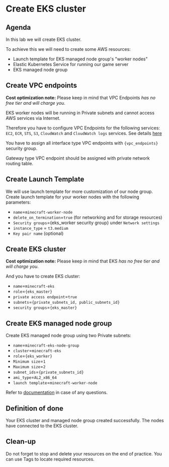 # Create EKS cluster

## Agenda

In this lab we will create EKS cluster.

To achieve this we will need to create some AWS resources: 
- Launch template for EKS managed node group's "worker nodes"
- Elastic Kubernetes Service for running our game server
- EKS managed node group

## Create VPC endpoints

**Cost optimization note:** Please keep in mind that VPC Endpoints _has no free tier and will charge you_.<br>

EKS worker nodes will be running in Private subnets and cannot access AWS services via Internet.

Therefore you have to configure VPC Endpoints for the following services: `EC2`, `ECR`, `STS`, `S3`, `CloudWatch` and `CloudWatch logs` services. See details [here](https://docs.aws.amazon.com/eks/latest/userguide/private-clusters.html)

You have to assign all interface type VPC endpoints with `{vpc_endpoints}` security group.

Gateway type VPC endpoint should be assigned with private network routing table.


## Create Launch Template
We will use launch template for more customization of our node group.
Create launch template for your worker nodes with the following parameters:
- `name`=`minecraft-worker-node`
- `delete_on_termination`=`true` (for networking and for storage resources)
- `Security groups`={eks_worker security group}  under `Network settings`
- `instance_type` = `t3.medium`
- `Key pair name` (optional)

## Create EKS cluster
**Cost optimization note:** Please keep in mind that EKS _has no free tier and will charge you_.<br>

And you have to create EKS cluster:
- `name`=`minecraft-eks`
- `role`=`{eks_master}`
- `private access endpoint`=`true`
- `subnets`=`{private_subnets_id, public_subnets_id}`
- `security groups`=`{eks_master}`

## Create EKS managed node group
Create EKS managed node group using two Private subnets:
- `name`=`minecraft-eks-node-group`
- `cluster`=`minecraft-eks`
- `role`=`{eks_worker}`
- `Minimum size`=`1`
- `Maximum size`=`2`
- `subnet_ids`=`{private_subnets_id}`
- `ami_type`=`AL2_x86_64`
- `launch template`=`minecraft-worker-node`

Refer to [documentation](https://docs.aws.amazon.com/eks/latest/userguide/managed-node-groups.html) in case of any questions.

## Definition of done

Your EKS cluster and managed node group created successfully. The nodes have connected to the EKS cluster.

## Clean-up

Do not forget to stop and delete your resources on the end of practice. You can use Tags to locate required resources.

